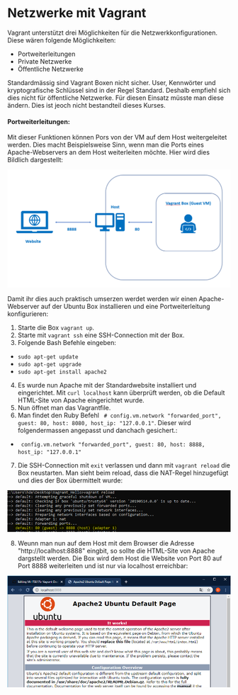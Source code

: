 # Netzwerke mit Vagrant

Vagrant unterstützt drei Möglichkeiten für die Netzwerkkonfigurationen. Diese wären folgende Möglichkeiten:
- Portweiterleitungen
- Private Netzwerke
- Öffentliche Netzwerke

Standardmässig sind Vagrant Boxen nicht sicher. User, Kennwörter und kryptografische Schlüssel sind in der Regel Standard. Deshalb empfiehl sich dies nicht für öffentliche Netzwerke. Für diesen Einsatz müsste man diese ändern. Dies ist jeoch nicht bestandteil dieses Kurses.

#### Portweiterleitungen:
Mit dieser Funktionen können Pors von der VM auf dem Host weitergeleitet werden. Dies macht Beispielsweise Sinn, wenn man die Ports eines Apache-Webservers an dem Host weiterleiten möchte. Hier wird dies Bildlich dargestellt:

![alt text](https://github.com/harbinde/VA-ITSE17b-Vagrant-Docker/blob/master/Vagrant/Einleitung/IMG/vagrant_forwarding.PNG)

Damit ihr dies auch praktisch umserzen werdet werden wir einen Apache-Webserver auf der Ubuntu Box installieren und eine Portweiterleitung konfigurieren:

1) Starte die Box `vagrant up`.
2) Starte mit `vagrant ssh` eine SSH-Connection mit der Box.
3) Folgende Bash Befehle eingeben:
- `sudo apt-get update`
- `sudo apt-get upgrade`
- `sudo apt-get install apache2`
4) Es wurde nun Apache mit der Standardwebsite installiert und eingerichtet. Mit `curl localhost` kann überprüft werden, ob die Default HTML-Site von Apache eingerichtet wurde.
5) Nun öffnet man das Vagrantfile.
6) Man findet den Ruby Befehl ` # config.vm.network "forwarded_port", guest: 80, host: 8080, host_ip: "127.0.0.1"`. Dieser wird folgendermassen angepasst und danchach gesichert.:
- ` config.vm.network "forwarded_port", guest: 80, host: 8888, host_ip: "127.0.0.1"`
7) Die SSH-Connection mit `exit` verlassen und dann mit `vagrant reload` die Box neustarten. Man sieht beim reload, dass die NAT-Regel hinzugefügt und dies der Box übermittelt wurde:

![alt text](https://github.com/harbinde/VA-ITSE17b-Vagrant-Docker/blob/master/Vagrant/Einleitung/IMG/vagrant_nat_reload.PNG)

8) Weunn man nun auf dem Host mit dem Browser die Adresse "http://localhost:8888" eingbit, so sollte die HTML-Site von Apache dargstellt werden. Die Box wird dem Host die Website von Port 80 auf Port 8888 weiterleiten und ist nur via localhost erreichbar:

![alt text](https://github.com/harbinde/VA-ITSE17b-Vagrant-Docker/blob/master/Vagrant/Einleitung/IMG/vagrant_nat_apache_site.PNG)

